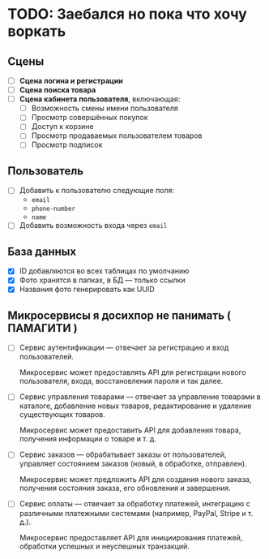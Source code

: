 # TODO: Заебался но пока что хочу воркать

## Сцены

- [ ] **Сцена логина и регистрации**
- [ ] **Сцена поиска товара**
- [ ] **Сцена кабинета пользователя**, включающая:
  - [ ] Возможность смены имени пользователя
  - [ ] Просмотр совершённых покупок
  - [ ] Доступ к корзине
  - [ ] Просмотр продаваемых пользователем товаров
  - [ ] Просмотр подписок

## Пользователь

- [ ] Добавить к пользователю следующие поля:
  - `email`
  - `phone-number`
  - `name`
- [ ] Добавить возможность входа через `email`

## База данных

- [x] ID добавляются во всех таблицах по умолчанию
- [x] Фото хранятся в папках, в БД — только ссылки
- [x] Названия фото генерировать как UUID

## Микросервисы я досихпор не панимать ( ПАМАГИТИ ) 

- [ ] Сервис аутентификации — отвечает за регистрацию и вход пользователей.

  Микросервис может предоставлять API для регистрации нового пользователя, входа, восстановления пароля и так далее.

- [ ] Сервис управления товарами — отвечает за управление товарами в каталоге, добавление новых товаров, редактирование и удаление существующих товаров.

  Микросервис может предоставить API для добавления товара, получения информации о товаре и т. д.

- [ ] Сервис заказов — обрабатывает заказы от пользователей, управляет состоянием заказов (новый, в обработке, отправлен).

  Микросервис может предложить API для создания нового заказа, получения состояния заказа, его обновления и завершения.

- [ ] Сервис оплаты — отвечает за обработку платежей, интеграцию с различными платежными системами (например, PayPal, Stripe и т. д.).

  Микросервис предоставляет API для инициирования платежей, обработки успешных и неуспешных транзакций.